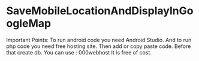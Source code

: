 # SaveMobileLocationAndDisplayInGoogleMap

Important Points:
To run android code you need Android Studio.
And to run php code you need free hosting site.
Then add or copy paste code.
Before that create db.
You can use : 000webhost
It is free of cost.
